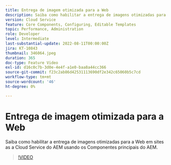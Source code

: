 ```yaml
---
title: Entrega de imagem otimizada para a Web
description: Saiba como habilitar a entrega de imagens otimizadas para a Web em sites as a Cloud Service do AEM usando os Componentes principais do AEM.
version: Cloud Service
feature: Core Components, Configuring, Editable Templates
topic: Performance, Administration
role: Developer
level: Intermediate
last-substantial-update: 2022-08-11T00:00:00Z
jira: KT-10843
thumbnail: 346064.jpeg
duration: 365
doc-type: Feature Video
exl-id: d16c0c7b-3d0e-4e4f-a1e0-baa8a44cc366
source-git-commit: f23c2ab86d42531113690df2e342c65060b5c7cd
workflow-type: tm+mt
source-wordcount: '46'
ht-degree: 0%

---
```


# Entrega de imagem otimizada para a Web

Saiba como habilitar a entrega de imagens otimizadas para a Web em sites as a Cloud Service do AEM usando os Componentes principais do AEM.

>[!VIDEO](https://video.tv.adobe.com/v/346064?quality=12&learn=on)
